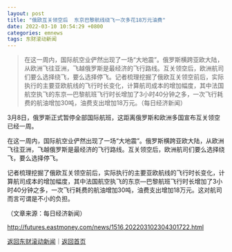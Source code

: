 ```yaml
---
layout: post
title: "俄欧互关领空后  东京巴黎航线绕飞一次多花18万元油费"
date: 2022-03-10 10:54:29 +0800
categories: emnews
tags: 东财滚动新闻
---
```

> 在这一周内，国际航空业俨然出现了一场“大地震”。俄罗斯横跨亚欧大陆，从欧洲飞往亚洲，飞越俄罗斯是最经济的飞行路线。互关领空后，欧洲航司们要么选择绕飞，要么选择停飞。记者梳理挖掘了俄欧互关领空前后，实际执行的主要亚欧航线的飞行时长变化，计算航司成本的增加幅度，其中法国航空执飞的东京—巴黎航班飞行时长增加了3小时40分钟之多，一次飞行耗费的航油增加30吨，油费支出增加18万元。（每日经济新闻）

<p>3月8日，俄罗斯正式暂停全部国际航班，这距离俄罗斯和欧洲多国宣布互关领空已经一周。</p><p>在这一周内，国际航空业俨然出现了一场“大地震”。俄罗斯横跨亚欧大陆，从欧洲飞往亚洲，飞越俄罗斯是最经济的飞行路线。互关领空后，欧洲航司们要么选择绕飞，要么选择停飞。</p><p>记者梳理挖掘了俄欧互关领空前后，实际执行的主要亚欧航线的飞行时长变化，计算航司成本的增加幅度，其中法国航空执飞的东京—巴黎航班飞行时长增加了3小时40分钟之多，一次飞行耗费的航油增加30吨，油费支出增加18万元。这对航司而言可谓是不小的负担。</p><p class="em_media">（文章来源：每日经济新闻）</p>

<http://futures.eastmoney.com/news/1516,202203102304301722.html>

[返回东财滚动新闻](//finews.withounder.com/emnews/)｜[返回首页](//finews.withounder.com/)